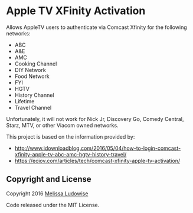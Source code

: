 Apple TV XFinity Activation
===========================

Allows AppleTV users to authenticate via Comcast Xfinity for the following networks:
* ABC
* A&E
* AMC
* Cooking Channel
* DIY Network
* Food Network
* FYI
* HGTV
* History Channel
* Lifetime
* Travel Channel

Unfortunately, it will not work for Nick Jr, Discovery Go, Comedy Central, Starz, MTV, or other Viacom owned networks.

This project is based on the information provided by:
- http://www.idownloadblog.com/2016/05/04/how-to-login-comcast-xfinity-apple-tv-abc-amc-hgtv-history-travel/
- https://eciov.com/articles/tech/comcast-xfinity-apple-tv-activation/

Copyright and License
---------------------

Copyright 2016 [Melissa Ludowise](https://github.com/mludowise)

Code released under the MIT License.